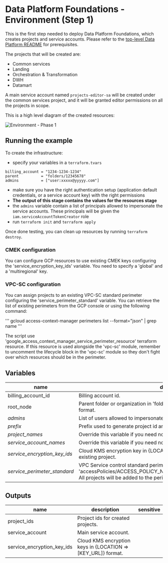 # Data Platform Foundations - Environment (Step 1)

This is the first step needed to deploy Data Platform Foundations, which creates projects and service accounts. Please refer to the [top-level Data Platform README](../README.md) for prerequisites.

The projects that will be created are:

- Common services
- Landing
- Orchestration & Transformation
- DWH
- Datamart

A main service account named `projects-editor-sa` will be created under the common services project, and it will be granted editor permissions on all the projects in scope.

This is a high level diagram of the created resources:

![Environment -  Phase 1](./diagram.png "High-level Environment diagram")

## Running the example

To create the infrastructure:

- specify your variables in a `terraform.tvars`

```tfm
billing_account = "1234-1234-1234"
parent          = "folders/12345678"
admins          = ["user:xxxxx@yyyyy.com"]
```

- make sure you have the right authentication setup (application default credentials, or a service account key) with the right permissions
- **The output of this stage contains the values for the resources stage**
- the `admins` variable contain a list of principals allowed to impersonate the service accounts. These principals will be given the `iam.serviceAccountTokenCreator` role
- run `terraform init` and `terraform apply`

Once done testing, you can clean up resources by running `terraform destroy`.

### CMEK configuration
You can configure GCP resources to use existing CMEK keys configuring the 'service_encryption_key_ids' variable. You need to specify a 'global' and a 'multiregional' key.

### VPC-SC configuration
You can assign projects to an existing VPC-SC standard perimeter configuring the 'service_perimeter_standard' variable. You can retrieve the list of existing perimeters from the GCP console or using the following command:

'''
gcloud access-context-manager perimeters list --format="json" | grep name
'''

The script use 'google_access_context_manager_service_perimeter_resource' terraform resource. If this resource is used alongside the 'vpc-sc' module, remember to uncomment the lifecycle block in the 'vpc-sc' module so they don't fight over which resources should be in the perimeter. 

<!-- BEGIN TFDOC -->
## Variables

| name | description | type | required | default |
|---|---|:---: |:---:|:---:|
| billing_account_id | Billing account id. | <code title="">string</code> | ✓ |  |
| root_node | Parent folder or organization in 'folders/folder_id' or 'organizations/org_id' format. | <code title="">string</code> | ✓ |  |
| *admins* | List of users allowed to impersonate the service account | <code title="list&#40;string&#41;">list(string)</code> |  | <code title="">null</code> |
| *prefix* | Prefix used to generate project id and name. | <code title="">string</code> |  | <code title="">null</code> |
| *project_names* | Override this variable if you need non-standard names. | <code title="object&#40;&#123;&#10;datamart       &#61; string&#10;dwh            &#61; string&#10;landing        &#61; string&#10;services       &#61; string&#10;transformation &#61; string&#10;&#125;&#41;">object({...})</code> |  | <code title="&#123;&#10;datamart       &#61; &#34;datamart&#34;&#10;dwh            &#61; &#34;datawh&#34;&#10;landing        &#61; &#34;landing&#34;&#10;services       &#61; &#34;services&#34;&#10;transformation &#61; &#34;transformation&#34;&#10;&#125;">...</code> |
| *service_account_names* | Override this variable if you need non-standard names. | <code title="object&#40;&#123;&#10;main &#61; string&#10;&#125;&#41;">object({...})</code> |  | <code title="&#123;&#10;main &#61; &#34;data-platform-main&#34;&#10;&#125;">...</code> |
| *service_encryption_key_ids* | Cloud KMS encryption key in {LOCATION => [KEY_URL]} format. Keys belong to existing project. | <code title="object&#40;&#123;&#10;multiregional &#61; string&#10;global        &#61; string&#10;&#125;&#41;">object({...})</code> |  | <code title="&#123;&#10;multiregional &#61; null&#10;global        &#61; null&#10;&#125;">...</code> |
| *service_perimeter_standard* | VPC Service control standard perimeter name in the form of 'accessPolicies/ACCESS_POLICY_NAME/servicePerimeters/PERIMETER_NAME'. All projects will be added to the perimeter in enforced mode. | <code title="">string</code> |  | <code title="">null</code> |

## Outputs

| name | description | sensitive |
|---|---|:---:|
| project_ids | Project ids for created projects. |  |
| service_account | Main service account. |  |
| service_encryption_key_ids | Cloud KMS encryption keys in {LOCATION => [KEY_URL]} format. |  |
<!-- END TFDOC -->
